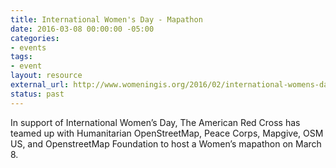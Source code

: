```yaml
---
title: International Women's Day - Mapathon
date: 2016-03-08 00:00:00 -05:00
categories:
- events
tags:
- event
layout: resource
external_url: http://www.womeningis.org/2016/02/international-womens-day-mapathon-in-washington-d-c/
status: past
---
```


In support of International Women’s Day, The American Red Cross has teamed up with Humanitarian OpenStreetMap, Peace Corps, Mapgive, OSM US, and OpenstreetMap Foundation to host a Women’s mapathon on March 8.

